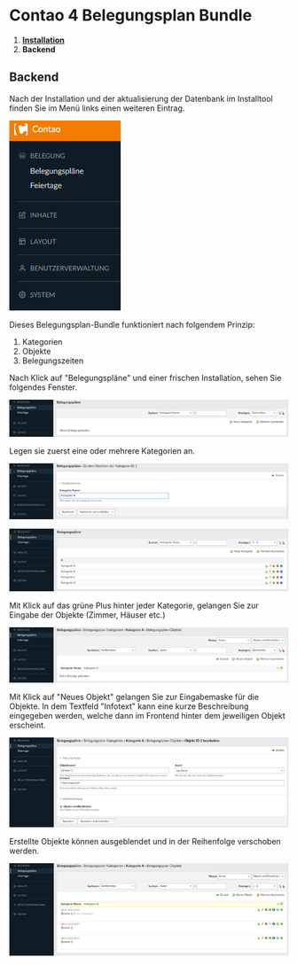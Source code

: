 # Contao 4 Belegungsplan Bundle

1. [**Installation**](installation.md)
2. **Backend**

## Backend

Nach der Installation und der aktualisierung der Datenbank im Installtool finden Sie im Menü links einen weiteren Eintrag.

![Neuer Menüeintrag](images/belegungsplan-bundle-1.png)

Dieses Belegungsplan-Bundle funktioniert nach folgendem Prinzip:
1. Kategorien
2. Objekte
3. Belegungszeiten

Nach Klick auf "Belegungspläne" und einer frischen Installation, sehen Sie folgendes Fenster.

![Leere Kategorien](images/belegungsplan-bundle-2.png)

Legen sie zuerst eine oder mehrere Kategorien an.

![Neue Kategorien erstellen](images/belegungsplan-bundle-3.png)

![Neue erstellte Kategorien](images/belegungsplan-bundle-4.png)

Mit Klick auf das grüne Plus hinter jeder Kategorie, gelangen Sie zur Eingabe der Objekte (Zimmer, Häuser etc.)

![Leere Objektliste](images/belegungsplan-bundle-5.png)

Mit Klick auf "Neues Objekt" gelangen Sie zur Eingabemaske für die Objekte.
In dem Textfeld "Infotext" kann eine kurze Beschreibung eingegeben werden, welche dann im Frontend hinter dem jeweiligen Objekt erscheint.

![Eingabemaske für die Objekte](images/belegungsplan-bundle-6.png)

Erstellte Objekte können ausgeblendet und in der Reihenfolge verschoben werden.

![Erstellte Objekte](images/belegungsplan-bundle-7.png)
